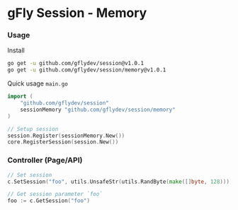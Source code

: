 # gFly Session - Memory

### Usage

Install
```bash
go get -u github.com/gflydev/session@v1.0.1
go get -u github.com/gflydev/session/memory@v1.0.1
```


Quick usage `main.go`
```go
import (
    "github.com/gflydev/session"
    sessionMemory "github.com/gflydev/session/memory"	
)

// Setup session
session.Register(sessionMemory.New())
core.RegisterSession(session.New())
```

### Controller (Page/API)
```go
// Set session
c.SetSession("foo", utils.UnsafeStr(utils.RandByte(make([]byte, 128))))

// Get session parameter `foo`
foo := c.GetSession("foo")
```